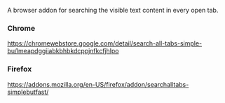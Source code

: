 A browser addon for searching the visible text content in every open tab.

### Chrome

https://chromewebstore.google.com/detail/search-all-tabs-simple-bu/lmeapdggiiabkbhbkdcppjnfkcfjhlpo

### Firefox

https://addons.mozilla.org/en-US/firefox/addon/searchalltabs-simplebutfast/
